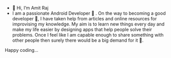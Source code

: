 - 👋 Hi, I’m Amit Raj
- I am a passionate Android Developer 💙 . On the way to becoming a good developer 💜, I have taken help from articles and online resources for improvising my knowledge. My aim is to learn new things every day and make my life easier by designing apps that help people solve their problems. Once I feel like I am capable enough to share something with other people then surely there would be a big demand for it 📝. 


Happy coding…




<!---
ami0275/ami0275 is a ✨ special ✨ repository because its `README.md` (this file) appears on your GitHub profile.
You can click the Preview link to take a look at your changes.
--->
